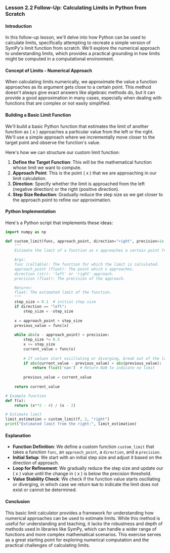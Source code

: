 ### Lesson 2.2 Follow-Up: Calculating Limits in Python from Scratch

#### Introduction

In this follow-up lesson, we'll delve into how Python can be used to calculate limits, specifically attempting to recreate a simple version of SymPy's limit function from scratch. We'll explore the numerical approach to understanding limits, which provides a practical grounding in how limits might be computed in a computational environment.

#### Concept of Limits - Numerical Approach

When calculating limits numerically, we approximate the value a function approaches as its argument gets close to a certain point. This method doesn't always give exact answers like algebraic methods do, but it can provide a good approximation in many cases, especially when dealing with functions that are complex or not easily simplified.

#### Building a Basic Limit Function

We'll build a basic Python function that estimates the limit of another function as \( x \) approaches a particular value from the left or the right. We'll use a simple approach where we incrementally move closer to the target point and observe the function's value.

Here's how we can structure our custom limit function:

1. **Define the Target Function**: This will be the mathematical function whose limit we want to compute.
2. **Approach Point**: This is the point \( x \) that we are approaching in our limit calculation.
3. **Direction**: Specify whether the limit is approached from the left (negative direction) or the right (positive direction).
4. **Step Size Reduction**: Gradually reduce the step size as we get closer to the approach point to refine our approximation.

#### Python Implementation

Here's a Python script that implements these ideas:

```python
import numpy as np

def custom_limit(func, approach_point, direction="right", precision=1e-7):
    """
    Estimate the limit of a function as x approaches a certain point from left or right.

    Args:
    func (callable): The function for which the limit is calculated.
    approach_point (float): The point which x approaches.
    direction (str): 'left' or 'right' approach.
    precision (float): The precision of the approach.

    Returns:
    float: The estimated limit of the function.
    """
    step_size = 0.1  # initial step size
    if direction == "left":
        step_size = -step_size
    
    x = approach_point + step_size
    previous_value = func(x)
    
    while abs(x - approach_point) > precision:
        step_size *= 0.5
        x += step_size
        current_value = func(x)
        
        # If values start oscillating or diverging, break out of the loop
        if abs(current_value - previous_value) > abs(previous_value):
            return float('nan')  # Return NaN to indicate no limit
        
        previous_value = current_value
        
    return current_value

# Example function
def f(x):
    return (x**2 - 4) / (x - 2)

# Estimate limit
limit_estimation = custom_limit(f, 2, "right")
print("Estimated limit from the right:", limit_estimation)
```

#### Explanation

- **Function Definition**: We define a custom function `custom_limit` that takes a function `func`, an `approach_point`, a `direction`, and a `precision`.
- **Initial Setup**: We start with an initial step size and adjust it based on the direction of approach.
- **Loop for Refinement**: We gradually reduce the step size and update our \( x \) value until the change in \( x \) is below the precision threshold.
- **Value Stability Check**: We check if the function value starts oscillating or diverging, in which case we return `NaN` to indicate the limit does not exist or cannot be determined.

#### Conclusion

This basic limit calculator provides a framework for understanding how numerical approaches can be used to estimate limits. While this method is useful for understanding and teaching, it lacks the robustness and depth of methods used in libraries like SymPy, which can handle a wider range of functions and more complex mathematical scenarios. This exercise serves as a great starting point for exploring numerical computation and the practical challenges of calculating limits.
